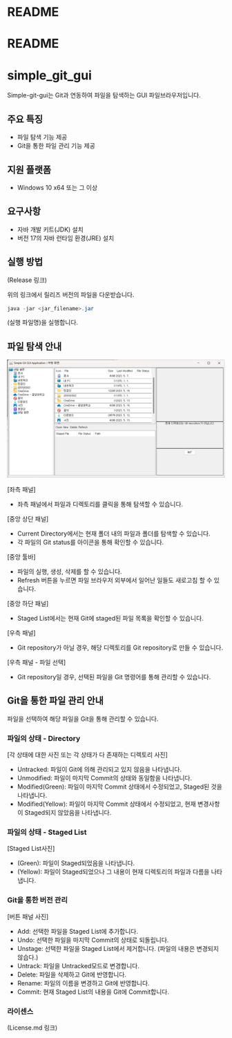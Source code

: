 # README

# README

# simple_git_gui

Simple-git-gui는 Git과 연동하여 파일을 탐색하는 GUI 파일브라우저입니다.

## 주요 특징

- 파일 탐색 기능 제공
- Git을 통한 파일 관리 기능 제공

## 지원 플랫폼

- Windows 10 x64 또는 그 이상

## 요구사항

- 자바 개발 키트(JDK) 설치
- 버전 17의 자바 런타임 환경(JRE) 설치

## 실행 방법

(Release 링크)

위의 링크에서 릴리즈 버전의 파일을 다운받습니다.

```java
java -jar <jar_filename>.jar
```

(실행 파일명)을 실행합니다.

## 파일 탐색 안내

![210007.png](./img/210007.png)

[좌측 패널]

- 좌측 패널에서 파일과 디렉토리를 클릭을 통해 탐색할 수 있습니다.

[중앙 상단 패널]

- Current Directory에서는 현재 폴더 내의 파일과 폴더를 탐색할 수 있습니다.
- 각 파일의 Git status를 아이콘을 통해 확인할 수 있습니다.

[중앙 툴바]

- 파일의 실행, 생성, 삭제를 할 수 있습니다.
- Refresh 버튼을 누르면 파일 브라우저 외부에서 일어난 일들도 새로고침 할 수 있습니다.

[중앙 하단 패널]

- Staged List에서는 현재 Git에 staged된 파일 목록을 확인할 수 있습니다.

[우측 패널]

- Git repository가 아닐 경우, 해당 디렉토리를 Git repository로 만들 수 있습니다.

[우측 패널 - 파일 선택]

- Git repository일 경우, 선택된 파일을 Git 명령어를 통해 관리할 수 있습니다.

## Git을 통한 파일 관리 안내

파일을 선택하여 해당 파일을 Git을 통해 관리할 수 있습니다.

### 파일의 상태 - Directory

[각 상태에 대한 사진 또는 각 상태가 다 존재하는 디렉토리 사진]

- Untracked: 파일이 Git에 의해 관리되고 있지 않음을 나타냅니다.
- Unmodified: 파일이 마지막 Commit의 상태와 동일함을 나타냅니다.
- Modified(Green): 파일이 마지막 Commit 상태에서 수정되었고, Staged된 것을 나타냅니다.
- Modified(Yellow): 파일이 마지막 Commit 상태에서 수정되었고, 현재 변경사항이 Staged되지 않았음을 나타냅니다.

### 파일의 상태 - Staged List

[Staged List사진]

- (Green): 파일이 Staged되었음을 나타냅니다.
- (Yellow): 파일이 Staged되었으나 그 내용이 현재 디렉토리의 파일과 다름을 나타냅니다.

### Git을 통한 버전 관리

[버튼 패널 사진]

- Add: 선택한 파일을 Staged List에 추가합니다.
- Undo: 선택한 파일을 마지막 Commit의 상태로 되돌립니다.
- Unstage: 선택한 파일을 Staged List에서 제거합니다. (파일의 내용은 변경되지 않습다.)
- Untrack: 파일을 Untracked모드로 변경합니다.
- Delete: 파일을 삭제하고 Git에 반영합니다.
- Rename: 파일의 이름을 변경하고 Git에 반영합니다.
- Commit: 현재 Staged List의 내용을 Git에 Commit합니다.

### 라이센스

(License.md 링크)